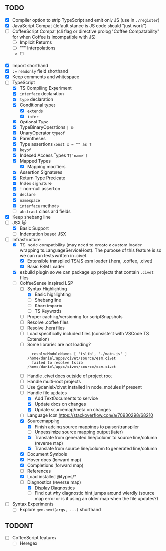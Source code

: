 TODO
---

- [x] Compiler option to strip TypeScript and emit only JS (use in `./register`)
- [x] JavaScript Compat (default stance is JS code should "just work")
- [ ] CoffeeScript Compat (cli flag or directive prolog "Coffee Compatability" for when Coffee is incompatible with JS)
  - [ ] Implicit Returns
  - [ ] """ Interpolations
  - [ ] ###
- [x] Import shorthand
- [x] `:=` `readonly` field shorthand
- [x] Keep comments and whitespace
- [ ] TypeScript
  - [x] TS Compiling Experiment
  - [x] `interface` declaration
  - [x] `type` declaration
  - [x] Conditional types
    - [x] `extends`
    - [x] `infer`
  - [x] Optional Type
  - [x] TypeBinaryOperations `| &`
  - [x] UnaryOperator `typeof`
  - [x] Parentheses
  - [x] Type assertions `const x = "" as T`
  - [x] `keyof`
  - [x] Indexed Access Types `T['name']`
  - [x] Mapped Types
    - [x] Mapping modifiers
  - [x] Assertion Signatures
  - [x] Return Type Predicate
  - [x] Index signature
  - [x] `!` non-null assertion
  - [x] `declare`
  - [x] `namespace`
  - [x] `interface` methods
  - [ ] `abstract` class and fields
- [x] Keep shebang line
- [ ] JSX 😿
  - [x] Basic Support
  - [ ] Indentation based JSX
- [ ] Infrastructure
  - [x] TS-node compatibility (may need to create a custom loader wrapping ts.LanguageServiceHost). The purpose of this feature is so we can run tests written in .civet.
    - [x] Extensible transpiled TS/JS esm loader (.hera, .coffee, .civet)
    - [x] Basic ESM Loader
  - [x] esbuild plugin so we can package up projects that contain `.civet` files
  - [ ] CoffeeSense inspired LSP
    - [ ] Syntax Highlighting
      - [x] Basic highlighting
      - [ ] Shebang line
      - [ ] Short imports
      - [ ] TS Keywords
    - [ ] Proper caching/versioning for scriptSnapshots
    - [ ] Resolve .coffee files
    - [ ] Resolve .hera files
    - [ ] Load specifically included files (consistent with VSCode TS Extension)
    - [ ] Some libraries are not loading?
      ```
        resolveModuleNames [ 'tslib', './main.js' ] /home/daniel/apps/civet/source/esm.civet
        failed to resolve tslib /home/daniel/apps/civet/source/esm.civet
      ```
    - [ ] Handle .civet docs outside of project root
    - [ ] Handle multi-root projects
    - [ ] Use @danielx/civet installed in node_modules if present
    - [ ] Handle file updates
      - [x] Add TextDocuments to service
      - [x] Update docs on changes
      - [x] Update sourcemap/meta on changes
    - [ ] Language Icon https://stackoverflow.com/a/70930298/68210
    - [x] Sourcemapping
      - [x] Finish adding source mappings to parser/transpiler
      - [ ] Unpessimize source mapping output (later)
      - [x] Translate from generated line/column to source line/column (reverse map)
      - [x] Translate from source line/column to generated line/column
    - [x] Document Symbols
    - [x] Hover docs (forward map)
    - [x] Completions (forward map)
    - [ ] References
    - [x] Load installed @types/*
    - [ ] Diagnostics (reverse map)
      - [x] Display Diagnostics
      - [ ] Find out why diagnostic hint jumps around wierdly (source map error or is it using an older map when the file updates?)
- [ ] Syntax Experiments
  - [ ] Explore `gen.next(args, ...)` shorthand

TODONT
---

- [ ] CoffeeScript features
  - [ ] Heregex
